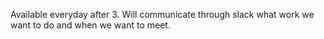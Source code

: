 Available everyday after 3. Will communicate through slack what work we want to do and when we want to meet.
